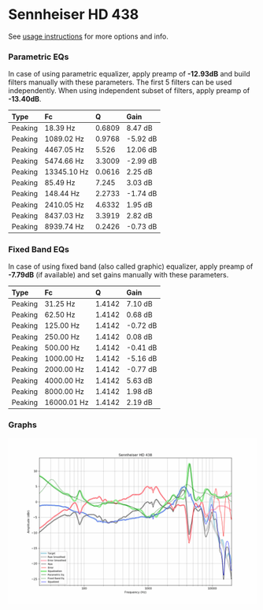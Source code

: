 # Sennheiser HD 438
See [usage instructions](https://github.com/jaakkopasanen/AutoEq#usage) for more options and info.

### Parametric EQs
In case of using parametric equalizer, apply preamp of **-12.93dB** and build filters manually
with these parameters. The first 5 filters can be used independently.
When using independent subset of filters, apply preamp of **-13.40dB**.

| Type    | Fc          |      Q | Gain     |
|:--------|:------------|:-------|:---------|
| Peaking | 18.39 Hz    | 0.6809 | 8.47 dB  |
| Peaking | 1089.02 Hz  | 0.9768 | -5.92 dB |
| Peaking | 4467.05 Hz  | 5.526  | 12.06 dB |
| Peaking | 5474.66 Hz  | 3.3009 | -2.99 dB |
| Peaking | 13345.10 Hz | 0.0616 | 2.25 dB  |
| Peaking | 85.49 Hz    | 7.245  | 3.03 dB  |
| Peaking | 148.44 Hz   | 2.2733 | -1.74 dB |
| Peaking | 2410.05 Hz  | 4.6332 | 1.95 dB  |
| Peaking | 8437.03 Hz  | 3.3919 | 2.82 dB  |
| Peaking | 8939.74 Hz  | 0.2426 | -0.73 dB |

### Fixed Band EQs
In case of using fixed band (also called graphic) equalizer, apply preamp of **-7.79dB**
(if available) and set gains manually with these parameters.

| Type    | Fc          |      Q | Gain     |
|:--------|:------------|:-------|:---------|
| Peaking | 31.25 Hz    | 1.4142 | 7.10 dB  |
| Peaking | 62.50 Hz    | 1.4142 | 0.68 dB  |
| Peaking | 125.00 Hz   | 1.4142 | -0.72 dB |
| Peaking | 250.00 Hz   | 1.4142 | 0.08 dB  |
| Peaking | 500.00 Hz   | 1.4142 | -0.41 dB |
| Peaking | 1000.00 Hz  | 1.4142 | -5.16 dB |
| Peaking | 2000.00 Hz  | 1.4142 | -0.77 dB |
| Peaking | 4000.00 Hz  | 1.4142 | 5.63 dB  |
| Peaking | 8000.00 Hz  | 1.4142 | 1.98 dB  |
| Peaking | 16000.01 Hz | 1.4142 | 2.19 dB  |

### Graphs
![](./Sennheiser%20HD%20438.png)